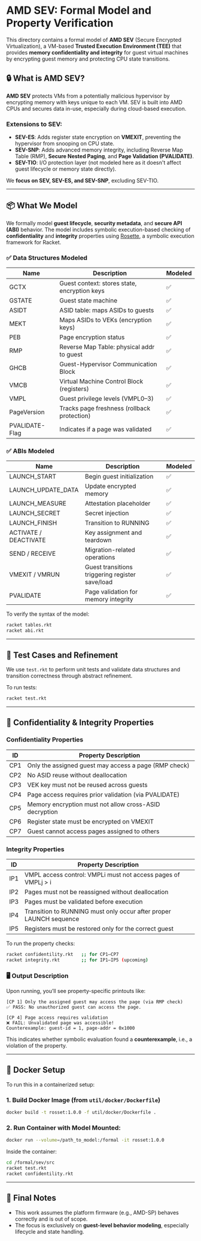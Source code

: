 # AMD SEV: Formal Model and Property Verification

This directory contains a formal model of **AMD SEV** (Secure Encrypted Virtualization), a VM-based **Trusted Execution Environment (TEE)** that provides **memory confidentiality and integrity** for guest virtual machines by encrypting guest memory and protecting CPU state transitions.

## 🔒 What is AMD SEV?

**AMD SEV** protects VMs from a potentially malicious hypervisor by encrypting memory with keys unique to each VM. SEV is built into AMD CPUs and secures data in-use, especially during cloud-based execution.

### Extensions to SEV:

- **SEV-ES**: Adds register state encryption on **VMEXIT**, preventing the hypervisor from snooping on CPU state.
- **SEV-SNP**: Adds advanced memory integrity, including Reverse Map Table (RMP), **Secure Nested Paging**, and **Page Validation (PVALIDATE)**.
- **SEV-TIO**: I/O protection layer (not modeled here as it doesn't affect guest lifecycle or memory state directly).

We **focus on SEV, SEV-ES, and SEV-SNP**, excluding SEV-TIO.

---

## 📦 What We Model

We formally model **guest lifecycle**, **security metadata**, and **secure API (ABI)** behavior. The model includes symbolic execution-based checking of **confidentiality** and **integrity** properties using [Rosette](https://emina.github.io/rosette/), a symbolic execution framework for Racket.

### ✅ Data Structures Modeled

| Name            | Description                                      | Modeled |
|-----------------|--------------------------------------------------|---------|
| GCTX            | Guest context: stores state, encryption keys     | ✅      |
| GSTATE          | Guest state machine                              | ✅      |
| ASIDT           | ASID table: maps ASIDs to guests                 | ✅      |
| MEKT            | Maps ASIDs to VEKs (encryption keys)             | ✅      |
| PEB             | Page encryption status                           | ✅      |
| RMP             | Reverse Map Table: physical addr to guest        | ✅      |
| GHCB            | Guest-Hypervisor Communication Block             | ✅      |
| VMCB            | Virtual Machine Control Block (registers)        | ✅      |
| VMPL            | Guest privilege levels (VMPL0–3)                 | ✅      |
| PageVersion     | Tracks page freshness (rollback protection)      | ✅      |
| PVALIDATE-Flag  | Indicates if a page was validated                | ✅      |

### ✅ ABIs Modeled

| Name               | Description                                      | Modeled |
|--------------------|--------------------------------------------------|---------|
| LAUNCH_START       | Begin guest initialization                       | ✅      |
| LAUNCH_UPDATE_DATA | Update encrypted memory                          | ✅      |
| LAUNCH_MEASURE     | Attestation placeholder                          | ✅      |
| LAUNCH_SECRET      | Secret injection                                 | ✅      |
| LAUNCH_FINISH      | Transition to RUNNING                            | ✅      |
| ACTIVATE / DEACTIVATE | Key assignment and teardown                  | ✅      |
| SEND / RECEIVE     | Migration-related operations                     | ✅      |
| VMEXIT / VMRUN     | Guest transitions triggering register save/load  | ✅      |
| PVALIDATE          | Page validation for memory integrity             | ✅      |

To verify the syntax of the model:
```bash
racket tables.rkt
racket abi.rkt
```

---

## 🧪 Test Cases and Refinement

We use `test.rkt` to perform unit tests and validate data structures and transition correctness through abstract refinement.

To run tests:
```bash
racket test.rkt
```

---

## 🔐 Confidentiality & Integrity Properties

### Confidentiality Properties 

| ID  | Property Description                                                 |
|-----|----------------------------------------------------------------------|
| CP1 | Only the assigned guest may access a page (RMP check)               |
| CP2 | No ASID reuse without deallocation                                  |
| CP3 | VEK key must not be reused across guests                            |
| CP4 | Page access requires prior validation (via PVALIDATE)               |
| CP5 | Memory encryption must not allow cross-ASID decryption              |
| CP6 | Register state must be encrypted on VMEXIT                          |
| CP7 | Guest cannot access pages assigned to others                        |

### Integrity Properties

| ID  | Property Description                                                 |
|-----|----------------------------------------------------------------------|
| IP1 | VMPL access control: VMPLi must not access pages of VMPLj > i       |
| IP2 | Pages must not be reassigned without deallocation                   |
| IP3 | Pages must be validated before execution                            |
| IP4 | Transition to RUNNING must only occur after proper LAUNCH sequence |
| IP5 | Registers must be restored only for the correct guest               |

To run the property checks:
```bash
racket confidentility.rkt   ;; for CP1–CP7
racket integrity.rkt        ;; for IP1–IP5 (upcoming)
```

### 🖥️ Output Description

Upon running, you’ll see property-specific printouts like:

```
[CP 1] Only the assigned guest may access the page (via RMP check)
✅ PASS: No unauthorized guest can access the page.

[CP 4] Page access requires validation
❌ FAIL: Unvalidated page was accessible!
Counterexample: guest-id = 1, page-addr = 0x1000
```

This indicates whether symbolic evaluation found a **counterexample**, i.e., a violation of the property.

---

## 🐳 Docker Setup

To run this in a containerized setup:

### 1. Build Docker Image (from `util/docker/Dockerfile`)
```bash
docker build -t rosset:1.0.0 -f util/docker/Dockerfile .
```

### 2. Run Container with Model Mounted:
```bash
docker run --volume=/path_to_model:/formal -it rosset:1.0.0
```

Inside the container:
```bash
cd /formal/sev/src
racket test.rkt
racket confidentility.rkt
```

---

## 📎 Final Notes

- This work assumes the platform firmware (e.g., AMD-SP) behaves correctly and is out of scope.
- The focus is exclusively on **guest-level behavior modeling**, especially lifecycle and state handling.
